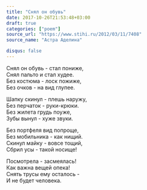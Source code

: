 ```yaml
---
title: "Снял он обувь"
date: 2017-10-26T21:53:48+03:00
draft: true
categories: ["poem"]
source_url: "https://www.stihi.ru/2012/03/11/7408"
source_name: "Астра Аделина"

disqus: false
---
```

<!--more-->
Снял он обувь - стал пониже,  
Снял пальто и стал худее.   
Без костюма - лоск пожиже,  
Без очков - на вид глупее.  

Шапку скинул - плешь наружу,   
Без перчаток - руки-крюки.   
Без жилета грудь поуже,   
Зубы вынул - хуже звуки.   

Без портфеля вид попроще,   
Без мобильника - как нищий.   
Скинул майку - вовсе тощий,   
Сбрил усы - такой носище!   

Посмотрела - засмеялась!   
Как важна вещей опека!   
Снять трусы ему осталось -   
И не будет человека.
